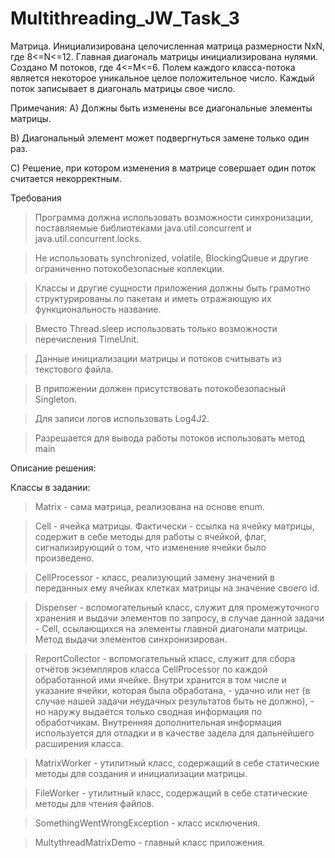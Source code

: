 # Multithreading_JW_Task_3

Матрица. 
Инициализирована целочисленная матрица размерности NxN, где 8<=N<=12.
Главная диагональ матрицы инициализирована нулями. Создано M потоков, где 4<=M<=6.
Полем каждого класса-потока является некоторое уникальное целое положительное
число. Каждый поток записывает в диагональ матрицы свое число.

Примечания:
A) Должны быть изменены все диагональные элементы матрицы.

B) Диагональный элемент может подвергнуться замене только один раз.

C) Решение, при котором изменения в матрице совершает один поток считается некорректным.


Требования
> Программа должна использовать возможности синхронизации, поставляемые библиотеками java.util.concurrent и java.util.concurrent.locks.

> Не использовать synchronized, volatile, BlockingQueue и другие ограниченно потокобезопасные коллекции.

> Классы и другие сущности приложения должны быть грамотно структурированы по пакетам и иметь отражающую их функциональность название.

> Вместо Thread.sleep использовать только возможности перечисления TimeUnit.

> Данные инициализации матрицы и потоков считывать из текстового файла.

> В приложении должен присутствовать потокобезопасный Singleton.

> Для записи логов использовать Log4J2.

> Разрешается для вывода работы потоков использовать метод main

Описание решения:

Классы в задании:
> Matrix - сама матрица, реализована на основе enum.

> Cell - ячейка матрицы. Фактически - ссылка на ячейку матрицы, содержит в себе методы для работы с ячейкой, флаг, сигнализирующий о том, что изменение ячейки было произведено.

> CellProcessor - класс, реализующий замену значений в переданных ему ячейках клетках матрицы на значение своего id.

> Dispenser - вспомогательный класс, служит для промежуточного хранения и выдачи элементов по запросу, в случае данной задачи - Cell, ссылающихся на элементы главной диагонали матрицы. Метод выдачи элементов синхронизирован.

> ReportCollector - вспомогательный класс, служит для сбора отчётов экземпляров класса CellProcessor по каждой обработанной ими ячейке. Внутри хранится в том числе и указание ячейки, которая была обработана, - удачно или нет (в случае нашей задачи неудачных результатов быть не должно), - но наружу выдаётся только сводная информация по обработчикам. Внутренняя дополнительная информация используется для отладки и в качестве задела для дальнейшего расширения класса.

> MatrixWorker - утилитный класс, содержащий в себе статические методы для создания и инициализации матрицы.

> FileWorker - утилитный класс, содержащий в себе статические методы для чтения файлов.

> SomethingWentWrongException - класс исключения.

> MultythreadMatrixDemo - главный класс приложения.
